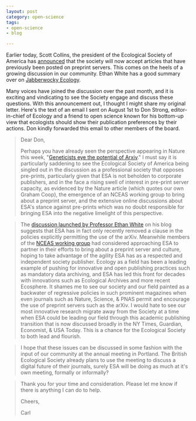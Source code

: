```yaml
---
layout: post
category: open-science
tags: 
- open-science 
- blog

---
```


Earlier today, Scott Collins, the president of the Ecological Society of America has [announced](https://twitter.com/ESA_Prez2013/status/243335363693797376) that the society will now accept articles that have previously been posted on preprint servers.  This comes on the heels of a growing discussion in our community. Ethan White has a good summary over on [Jabberwocky Ecology](http://jabberwocky.weecology.org/2012/09/05/esa-journals-will-now-allow-papers-with-preprints/).  

Many voices have joined the discussion over the past month, and it is exciting and vindicating to see the Society engage and discuss these questions.  With this announcement out, I thought I might share my original letter. Here's the text of an email I sent on August 1st to Don Strong, editor-in-chief of Ecology and a friend to open science known for his bottom-up view that ecologists should show their publication preferences by their actions. Don kindly forwarded this email to other members of the board.  


>Dear Don,
>
>Perhaps you have already seen the perspective appearing in Nature this week, "[Geneticists eye the potential of Arxiv](http://www.nature.com/news/geneticists-eye-the-potential-of-arxiv-1.11091)." I must say it is particularly saddening to see the Ecological Society of America being singled out in the discussion as a professional society that opposes pre-prints, particularly given that ESA is not beholden to corporate publishers, and in the face a rising swell of interest in pre-print server capacity, as evidenced by the Nature article (which quotes our own Graham Coop), the emergence of an NCEAS working group to bring about a preprint server, and the extensive online discussions about ESA's stance against pre-prints which was no doubt responsible for bringing ESA into the negative limelight of this perspective. 


>   The [discussion launched by Professor Ethan White](http://jabberwocky.weecology.org/2012/07/18/esa-journals-do-not-allow-papers-with-preprints/) on his blog suggests that ESA has in fact only recently removed a clause in the policies explicitly permitting the use of the arXiv.  Meanwhile members of the [NCEAS working group](http://www.nceas.ucsb.edu/projects/12651) had considered approaching ESA to partner in their efforts to bring about a preprint server and culture, hoping to take advantage of the agility ESA has as a respected and independent society publisher. Ecology as a field has been a leading example of pushing for innovative and open publishing practices such as mandatory data archiving, and ESA has led this front for decades with innovations such as Ecological Archives and more recent Ecosphere.  It shames me to see our society and our field painted as a backwater of regressive policies in such prominent magazines when even journals such as Nature, Science, & PNAS permit and encourage the use of preprint servers such as the arXiv.  I would hate to see our most innovative research migrate away from the Society at a time when ESA could be leading our field through this academic publishing transition that is now discussed broadly in the NY Times, Guardian, Economist, & USA Today. This is a chance for the Ecological Society to both lead and flourish.  


>   I hope that these issues can be discussed in some fashion with the input of our community at the annual meeting in Portland.  The British Ecological Society already plans to use the meeting to discuss a digital future of their journals, surely ESA will be doing as much at it's own meeting, formally or informally? 


>   Thank you for your time and consideration.  Please let me know if there is anything I can do to help. 
>
>Cheers,
>
>Carl
